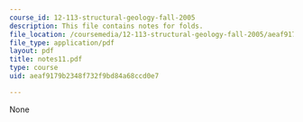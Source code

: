 ```yaml
---
course_id: 12-113-structural-geology-fall-2005
description: This file contains notes for folds.
file_location: /coursemedia/12-113-structural-geology-fall-2005/aeaf9179b2348f732f9bd84a68ccd0e7_notes11.pdf
file_type: application/pdf
layout: pdf
title: notes11.pdf
type: course
uid: aeaf9179b2348f732f9bd84a68ccd0e7

---
```

None